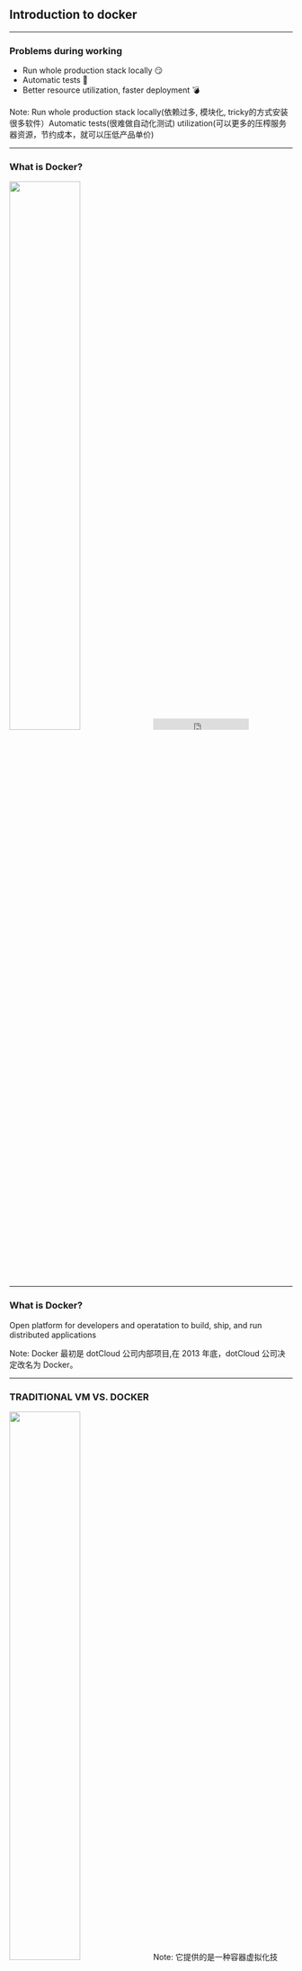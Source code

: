 ## Introduction to docker


---

### Problems during working

* Run whole production stack locally 😏
* Automatic tests 🏥
* Better resource utilization, faster deployment 💣


Note:
Run whole production stack locally(依赖过多, 模块化, tricky的方式安装很多软件）Automatic tests(很难做自动化测试)
utilization(可以更多的压榨服务器资源，节约成本，就可以压低产品单价)

---

### What is Docker?

<img src="./assets/img/what_is_docker.png" width="50%">
<iframe src="https://ghbtns.com/github-btn.html?user=docker&repo=docker&type=star&count=true" frameborder="0" scrolling="0" width="170px" height="20px"></iframe>

----

### What is Docker?
Open platform for developers and operatation to build, ship, and run distributed applications

Note:
Docker 最初是 dotCloud 公司内部项目,在 2013 年底，dotCloud 公司决定改名为 Docker。




----

### TRADITIONAL VM VS. DOCKER
<img src="./assets/img/docker_vm.png" width="50%">
Note:
它提供的是一种容器虚拟化技术，传统虚拟机技术是虚拟出一套硬件后，在其上运行一个完整操作系统，在该系统上再运行所需应用进程；而容器内的应用进程直接运行于宿主的内核.因此容器要比传统虚拟机更为轻便。


----

<img src="./assets/img/architecture.svg" width="100%">

Note:
镜像（Image）和容器（Container）的关系，就像是面向对象程序设计中的类和实例一样，镜像是静态的定义，容器是镜像运行时的实体。容器可以被创建、启动、停止、删除、暂停等。

registry就是存储docker镜像的仓库，docker官方提供公有云服务，名字是docker hub，从名字就可以听出来，类似github的，其实docker的命令行操作也和git很像。有git使用经验的人很快就可以上手docker操作。当时docker hub毕竟是公有云服务，不管是速度还是安全性都不太适合企业来使用，所以我们搭建了自己的private docker registry

docker daemon现在可以运行在 linux，windows和macos上。特别值得一提的是在macos上，安装十分简单, 大家都可以玩玩。

----

### how to achieve it?

* CGroup
* Namespace
* UnionFS

Note:
很多人都觉得Docker是个新技术，其实不然，Docker除了其编程语言用go比较新外，其实它还真不是个新东西，也就是个新瓶装旧酒的东西
Control Group是Linux内核的一个功能，用来限制，控制与分离一个进程组群的资源（如CPU、内存、磁盘输入输出等）。这个项目最早是由Google的工程师在2006年发起
Namespace是Linux提供的一种内核级别环境隔离的方法。每个容器都有自己单独的命名空间，运行在其中的应用都像是在独立的操作系统中运行一样。命名空间保证了容器之间彼此互不影响。
不知道你是否还记得很早以前的Unix有一个叫chroot的系统调用（通过修改根目录把用户jail到一个特定目录下），chroot提供了一种简单的隔离模式：chroot内部的文件系统无法访问外部的内容。Linux Namespace在此基础上，提供了对UTS、IPC、mount、PID、network、User等的隔离机制。
UnionFS支持对文件系统的修改作为一次提交来一层层的叠加，同时可以将不同目录挂载到同一个虚拟文件系统下。Docker 镜像的基础。镜像可以通过分层来进行继承，基于基础镜像，可以制作各种具体的应用镜像。
docker的分层镜像技术，aufs，btrfs, devicemapper和vfs，

----

### HOW DO I USE IT?
<img src="./assets/img/docker-flow.png" width="50%">


---

### WHAT WE'VE LEARNED SO FAR 😏?
* Container - Light weight virtualization
* Image - Immutable snapshot of a container
* Registry - Central hub for sharing images

----

### how to run containers?

```
user@host:/$ docker run -it ubuntu /bin/bash
```

```
user@host:/$ docker run -d -t mysql
```

```
user@host:/$ docker run -d -t mysql:5.6
```

----

### MANIPULATING CONTAINERS

```
user@host:/$ docker ps
```

```
CONTAINER ID  IMAGE  COMMAND      CREATED     STATUS
d2a7cd9cd8b2  ubuntu "/bin/bash"  1 mins ago  Up 1 mins
```

```
user@host:/$ docker logs d2a7cd9cd8b2
```

```
user@host:/$ docker stop d2a7cd9cd8b2
```

```
user@host:/$ docker start d2a7cd9cd8b2
```

----

### IMAGES - MANUAL CREATION

```
user@host:/$ docker run -i -t debian /bin/bash
```

```
root@container:/$ apt-get install mysql
```

```
user@host:/$ docker ps
```

```
user@host:/$ docker commit <CID> docker.megvii.com/mysql
```


----

### Registry

```
user@host:/$ docker login
```

```
user@host:/$ docker push docker.megvii.com/mysql
```

```
ysw@sweetie-home:/$ docker pull docker.megvii.com/mysql
```

----

### IMAGES - DOCKERFILES

```
FROM python:2.7
ENV PYTHONUNBUFFERED 1
ADD . /code/
WORKDIR /code
RUN pip install -r requirements.txt
CMD python manage.py server
```

----

### DOCKERFILES

```
user@host:/$ docker build -t mc-backend:v1.0.0 .
```

----

### WHAT ABOUT PORTS?

```
user@host:/$ docker run -d -p 3306:3306 mysql
```

```
"-p host_port:container_port"
```

----

### WHAT ABOUT DATA?

```
user@host:/$ docker run -d -p mysql:mysql \
    -v `pwd`/data:/var/lib/mysql\
    -t mysql

```

```
"-v host_dir:container_dir"
```

----

### docker compose
https://github.com/docker/compose

```
services:
  facid-frontend:
    build: .
    ports:
     - "5000:5000"
    volumes:
     - .:/code
    command: ['python', 'manage.py', 'runserver']
  redis:
    image: "redis:alpine"
  mysql:
    image: "mysql:5.6"
  ...
```

----

### EVERYONE ON THE TEAM RUNS THE SAME DATABASE, C LIBRARIES, CACHE, OPENSSL... 👬


---


### BUILD ONCE AND RUN ANYWHERE 🎉
<img src="./assets/img/run_anywhere.jpg" width="50%">


---

### ready for production?

Note:

Docker可以应用于生产环境的。但需要：
1、需要知道Docker不是包治百病。适合的业务跑docker
2、需要有成熟的管理工具和私有DockerHub
3、生产环境关心的主要是：监控、日志、变更、扩容，这些问题都需要在头脑里知道怎么解决。

---

## Thanks
